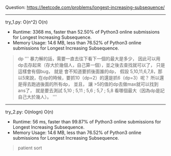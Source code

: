 Question: https://leetcode.com/problems/longest-increasing-subsequence/

---

try_1.py: O(n^2) O(n)

* Runtime: 3368 ms, faster than 52.50% of Python3 online submissions for Longest Increasing Subsequence.
* Memory Usage: 14.6 MB, less than 76.52% of Python3 online submissions for Longest Increasing Subsequence.

> dp
> '''
>       暴力解的話，需要一直去往下看下一個的最大是多少，
>       因此可以用dp去存起來（存大於幾個人，自己算一個），並之後去查找就可以了，
>       只是這樣會有個bug，
>        就是 會不知道要抓後面誰的dp，
>       假設 5,10,11,6,7,8，那以5來說，在dp的時候，要抓10（dp=2）的還是抓6（dp=3）呢？
>       所以還是得去跑過後面的所有dp，
>       並且，
>       讓 >5的值的dp去做max就可以找到ans了，
>       就是要去測試 5,10  ;  5,11  ;  5,6  ;  5,7  ;  5,8 看哪個最大（因為dp是記自己大於幾人）。
>       ''' 

---

try_2.py: O(nlogn) O(n)

* Runtime: 56 ms, faster than 99.87% of Python3 online submissions for Longest Increasing Subsequence.
* Memory Usage: 14.6 MB, less than 76.52% of Python3 online submissions for Longest Increasing Subsequence.

> patient sort
